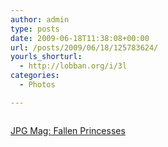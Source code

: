```yaml
---
author: admin
type: posts
date: 2009-06-18T11:38:08+00:00
url: /posts/2009/06/18/125783624/
yourls_shorturl:
  - http://lobban.org/i/3l
categories:
  - Photos

---
```

<div class="figure">
  <img src="https://andy.lobban.org/photo/1280/125783624/1/4LNbM5Lohoux5hmpkIcYe1r2" alt="" />
</div>

[JPG Mag: Fallen Princesses][1]

 [1]: http://www.jpgmag.com/stories/11918